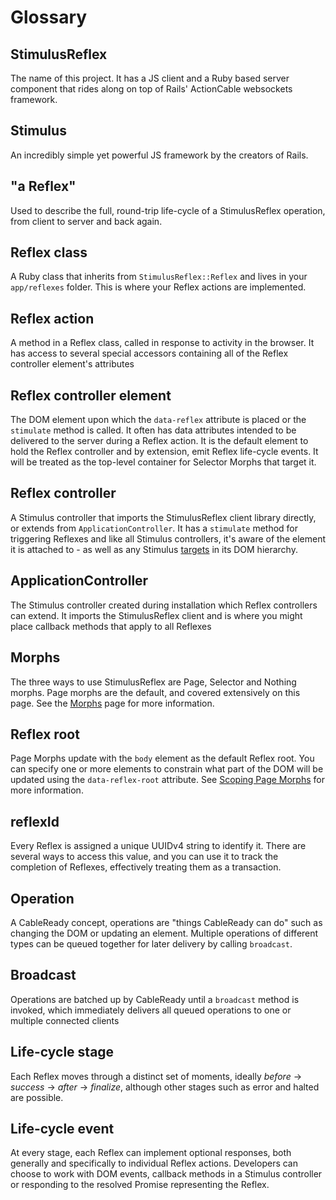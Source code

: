 # Glossary

## StimulusReflex

The name of this project. It has a JS client and a Ruby based server component that rides along on top of Rails' ActionCable websockets framework.

## Stimulus

An incredibly simple yet powerful JS framework by the creators of Rails.

## "a Reflex"

Used to describe the full, round-trip life-cycle of a StimulusReflex operation, from client to server and back again.

## Reflex class

A Ruby class that inherits from `StimulusReflex::Reflex` and lives in your `app/reflexes` folder. This is where your Reflex actions are implemented.

## Reflex action

A method in a Reflex class, called in response to activity in the browser. It has access to several special accessors containing all of the Reflex controller element's attributes

## Reflex controller element

The DOM element upon which the `data-reflex` attribute is placed or the `stimulate` method is called. It often has data attributes intended to be delivered to the server during a Reflex action. It is the default element to hold the Reflex controller and by extension, emit Reflex life-cycle events. It will be treated as the top-level container for Selector Morphs that target it.

## Reflex controller

A Stimulus controller that imports the StimulusReflex client library directly, or extends from `ApplicationController`. It has a `stimulate` method for triggering Reflexes and like all Stimulus controllers, it's aware of the element it is attached to - as well as any Stimulus [targets](https://stimulus.hotwire.dev/reference/targets) in its DOM hierarchy.

## ApplicationController

The Stimulus controller created during installation which Reflex controllers can extend. It imports the StimulusReflex client and is where you might place callback methods that apply to all Reflexes

## Morphs

The three ways to use StimulusReflex are Page, Selector and Nothing morphs. Page morphs are the default, and covered extensively on this page. See the [Morphs](../rtfm/morph-modes.md) page for more information.

## Reflex root

Page Morphs update with the `body` element as the default Reflex root. You can specify one or more elements to constrain what part of the DOM will be updated using the `data-reflex-root` attribute. See [Scoping Page Morphs](https://docs.stimulusreflex.com/rtfm/morph-modes#scoping-page-morphs) for more information.

## reflexId

Every Reflex is assigned a unique UUIDv4 string to identify it. There are several ways to access this value, and you can use it to track the completion of Reflexes, effectively treating them as a transaction.

## Operation

A CableReady concept, operations are "things CableReady can do" such as changing the DOM or updating an element. Multiple operations of different types can be queued together for later delivery by calling `broadcast`.

## Broadcast

Operations are batched up by CableReady until a `broadcast` method is invoked, which immediately delivers all queued operations to one or multiple connected clients

## Life-cycle stage

Each Reflex moves through a distinct set of moments, ideally _before_ -&gt; _success_ -&gt; _after_ -&gt; _finalize_, although other stages such as error and halted are possible.

## Life-cycle event

At every stage, each Reflex can implement optional responses, both generally and specifically to individual Reflex actions. Developers can choose to work with DOM events, callback methods in a Stimulus controller or responding to the resolved Promise representing the Reflex.

